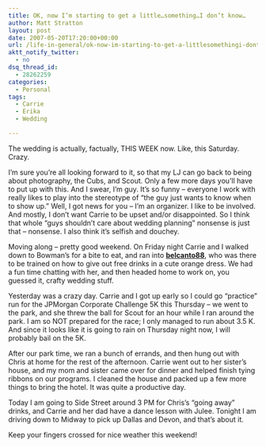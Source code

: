 ```yaml
---
title: OK, now I’m starting to get a little…something…I don’t know…
author: Matt Stratton
layout: post
date: 2007-05-20T17:20:00+00:00
url: /life-in-general/ok-now-im-starting-to-get-a-littlesomethingi-dont-know
aktt_notify_twitter:
  - no
dsq_thread_id:
  - 28262259
categories:
  - Personal
tags:
  - Carrie
  - Erika
  - Wedding

---
```

The wedding is actually, factually, THIS WEEK now. Like, this Saturday. Crazy.

I&#8217;m sure you&#8217;re all looking forward to it, so that my LJ can go back to being about photography, the Cubs, and Scout. Only a few more days you&#8217;ll have to put up with this. And I swear, I&#8217;m guy. It&#8217;s so funny &#8211; everyone I work with really likes to play into the stereotype of &#8220;the guy just wants to know when to show up.&#8221; Well, I got news for you &#8211; I&#8217;m an organizer. I like to be involved. And mostly, I don&#8217;t want Carrie to be upset and/or disappointed. So I think that whole &#8220;guys shouldn&#8217;t care about wedding planning&#8221; nonsense is just that &#8211; nonsense. I also think it&#8217;s selfish and douchey.

Moving along &#8211; pretty good weekend. On Friday night Carrie and I walked down to Bowman&#8217;s for a bite to eat, and ran into [**belcanto88**][1], who was there to be trained on how to give out free drinks in a cute orange dress. We had a fun time chatting with her, and then headed home to work on, you guessed it, crafty wedding stuff.

Yesterday was a crazy day. Carrie and I got up early so I could go &#8220;practice&#8221; run for the JPMorgan Corporate Challenge 5K this Thursday &#8211; we went to the park, and she threw the ball for Scout for an hour while I ran around the park. I am so NOT prepared for the race; I only managed to run about 3.5 K. And since it looks like it is going to rain on Thursday night now, I will probably bail on the 5K.

After our park time, we ran a bunch of errands, and then hung out with Chris at home for the rest of the afternoon. Carrie went out to her sister&#8217;s house, and my mom and sister came over for dinner and helped finish tying ribbons on our programs. I cleaned the house and packed up a few more things to bring the hotel. It was quite a productive day.

Today I am going to Side Street around 3 PM for Chris&#8217;s &#8220;going away&#8221; drinks, and Carrie and her dad have a dance lesson with Julee. Tonight I am driving down to Midway to pick up Dallas and Devon, and that&#8217;s about it.

Keep your fingers crossed for nice weather this weekend!

 [1]: https://belcanto88.livejournal.com/
